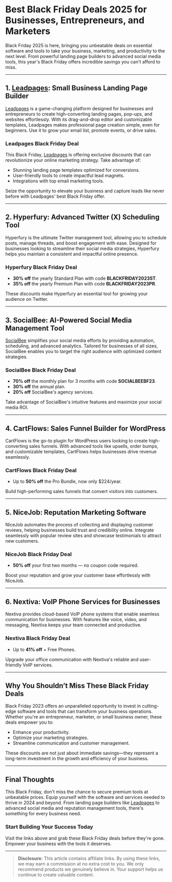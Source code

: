 # Best Black Friday Deals 2025 for Businesses, Entrepreneurs, and Marketers

Black Friday 2025 is here, bringing you unbeatable deals on essential software and tools to take your business, marketing, and productivity to the next level. From powerful landing page builders to advanced social media tools, this year's Black Friday offers incredible savings you can't afford to miss.

---

## 1. [Leadpages](https://bit.ly/LEadPages): Small Business Landing Page Builder

[Leadpages](https://bit.ly/LEadPages) is a game-changing platform designed for businesses and entrepreneurs to create high-converting landing pages, pop-ups, and websites effortlessly. With its drag-and-drop editor and customizable templates, Leadpages makes professional page creation simple, even for beginners. Use it to grow your email list, promote events, or drive sales.

### **Leadpages Black Friday Deal**
This Black Friday, [Leadpages](https://bit.ly/LEadPages) is offering exclusive discounts that can revolutionize your online marketing strategy. Take advantage of:
- Stunning landing page templates optimized for conversions.
- User-friendly tools to create impactful lead magnets.
- Integrations with top email marketing tools.

Seize the opportunity to elevate your business and capture leads like never before with Leadpages' best Black Friday offer.

---

## 2. Hyperfury: Advanced Twitter (X) Scheduling Tool

Hyperfury is the ultimate Twitter management tool, allowing you to schedule posts, manage threads, and boost engagement with ease. Designed for businesses looking to streamline their social media strategies, Hyperfury helps you maintain a consistent and impactful online presence.

### **Hyperfury Black Friday Deal**
- **30% off** the yearly Standard Plan with code **BLACKFRIDAY2023ST**.
- **35% off** the yearly Premium Plan with code **BLACKFRIDAY2023PR**.

These discounts make Hyperfury an essential tool for growing your audience on Twitter.

---

## 3. SocialBee: AI-Powered Social Media Management Tool

[SocialBee](https://get.socialbee.io/prxfwnshad67) simplifies your social media efforts by providing automation, scheduling, and advanced analytics. Tailored for businesses of all sizes, SocialBee enables you to target the right audience with optimized content strategies.

### **SocialBee Black Friday Deal**
- **70% off** the monthly plan for 3 months with code **SOCIALBEEBF23**.
- **30% off** the annual plan.
- **20% off** SocialBee's agency services.

Take advantage of SocialBee's intuitive features and maximize your social media ROI.

---

## 4. CartFlows: Sales Funnel Builder for WordPress

CartFlows is the go-to plugin for WordPress users looking to create high-converting sales funnels. With advanced tools like upsells, order bumps, and customizable templates, CartFlows helps businesses drive revenue seamlessly.

### **CartFlows Black Friday Deal**
- Up to **50% off** the Pro Bundle, now only $224/year.

Build high-performing sales funnels that convert visitors into customers.

---

## 5. NiceJob: Reputation Marketing Software

NiceJob automates the process of collecting and displaying customer reviews, helping businesses build trust and credibility online. Integrate seamlessly with popular review sites and showcase testimonials to attract new customers.

### **NiceJob Black Friday Deal**
- **50% off** your first two months — no coupon code required.

Boost your reputation and grow your customer base effortlessly with NiceJob.

---

## 6. Nextiva: VoIP Phone Services for Businesses

Nextiva provides cloud-based VoIP phone systems that enable seamless communication for businesses. With features like voice, video, and messaging, Nextiva keeps your team connected and productive.

### **Nextiva Black Friday Deal**
- Up to **41% off** + Free Phones.

Upgrade your office communication with Nextiva's reliable and user-friendly VoIP services.

---

## Why You Shouldn’t Miss These Black Friday Deals

Black Friday 2023 offers an unparalleled opportunity to invest in cutting-edge software and tools that can transform your business operations. Whether you're an entrepreneur, marketer, or small business owner, these deals empower you to:
- Enhance your productivity.
- Optimize your marketing strategies.
- Streamline communication and customer management.

These discounts are not just about immediate savings—they represent a long-term investment in the growth and efficiency of your business.

---

## Final Thoughts

This Black Friday, don't miss the chance to secure premium tools at unbeatable prices. Equip yourself with the software and services needed to thrive in 2024 and beyond. From landing page builders like [Leadpages](https://bit.ly/LEadPages) to advanced social media and reputation management tools, there's something for every business need.

### **Start Building Your Success Today**
Visit the links above and grab these Black Friday deals before they're gone. Empower your business with the tools it deserves.

---

> **Disclosure**: This article contains affiliate links. By using these links, we may earn a commission at no extra cost to you. We only recommend products we genuinely believe in. Your support helps us continue to create valuable content.
